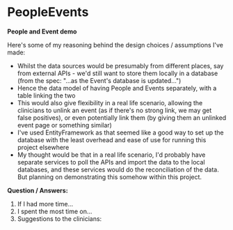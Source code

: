# PeopleEvents
<b>People and Event demo</b>

Here's some of my reasoning behind the design choices / assumptions I've made:
- Whilst the data sources would be presumably from different places, say from external APIs - we'd still want to store them locally in a database (from the spec: "...as the Event's database is updated...")
- Hence the data model of having People and Events separately, with a table linking the two
- This would also give flexibility in a real life scenario, allowing the clinicians to unlink an event (as if there's no strong link, we may get false positives), or even potentially link them (by giving them an unlinked event page or something similar)
- I've used EntityFramework as that seemed like a good way to set up the database with the least overhead and ease of use for running this project elsewhere
- My thought would be that in a real life scenario, I'd probably have separate services to poll the APIs and import the data to the local databases, and these services would do the reconciliation of the data. But planning on demonstrating this somehow within this project.

<b>Question / Answers:</b>
1. If I had more time...
2. I spent the most time on...
3. Suggestions to the clinicians:
